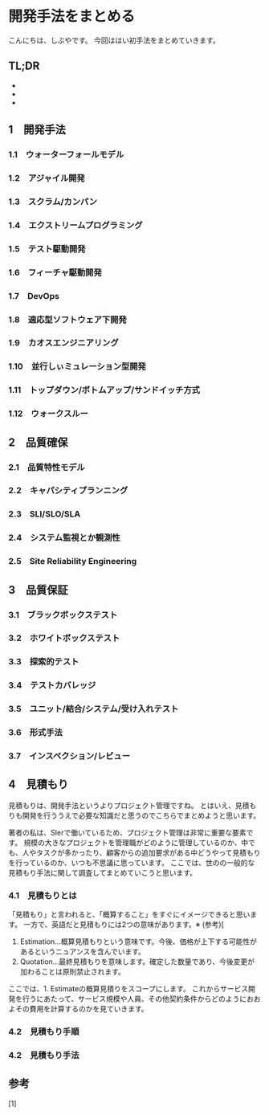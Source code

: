 # 開発手法をまとめる


<!--
Todo:
- TLDR

-->


こんにちは、しぶやです。
今回ははい初手法をまとめていきます。


## TL;DR

*
*
*

## 1　開発手法

### 1.1　ウォーターフォールモデル

### 1.2　アジャイル開発

### 1.3　スクラム/カンパン


### 1.4　エクストリームプログラミング


### 1.5　テスト駆動開発


### 1.6　フィーチャ駆動開発

### 1.7　DevOps


### 1.8　適応型ソフトウェア下開発

### 1.9　カオスエンジニアリング

### 1.10　並行しぃミュレーション型開発


### 1.11　トップダウン/ボトムアップ/サンドイッチ方式


### 1.12　ウォークスルー


## 2　品質確保

### 2.1　品質特性モデル

### 2.2　キャパシティプランニング
### 2.3　SLI/SLO/SLA
### 2.4　システム監視とか観測性
### 2.5　Site Reliability Engineering


## 3　品質保証

### 3.1　ブラックボックステスト
### 3.2　ホワイトボックステスト
### 3.3　探索的テスト
### 3.4　テストカバレッジ
### 3.5　ユニット/結合/システム/受け入れテスト
### 3.6　形式手法
### 3.7　インスペクション/レビュー


## 4　見積もり

見積もりは、開発手法というよりプロジェクト管理ですね。
とはいえ、見積もりも開発を行ううえで必要な知識だと思うのでこちらでまとめようと思います。

著者の私は、SIerで働いているため、プロジェクト管理は非常に重要な要素です。
規模の大きなプロジェクトを管理職がどのように管理しているのか、中でも、人やタスクが多かったり、顧客からの追加要求がある中どうやって見積もりを行っているのか、いつも不思議に思っています。
ここでは、世のの一般的な見積もり手法に関して調査してまとめていこうと思います。

### 4.1　見積もりとは

「見積もり」と言われると、「概算すること」をすぐにイメージできると思います。
一方で、英語だと見積もりには2つの意味があります。※ (参考)[

1. Estimation...概算見積もりという意味です。今後、価格が上下する可能性があるというニュアンスを含んでいます。
2. Quotation...最終見積もりを意味します。確定した数量であり、今後変更が加わることは原則禁止されます。

ここでは、1. Estimateの概算見積りをスコープにします。
これからサービス開発を行うにあたって、サービス規模や人員、その他契約条件からどのようにおおよその費用を計算するのかを見ていきます。

### 4.2　見積もり手順
### 4.2　見積もり手法

## 参考

[1] []()

